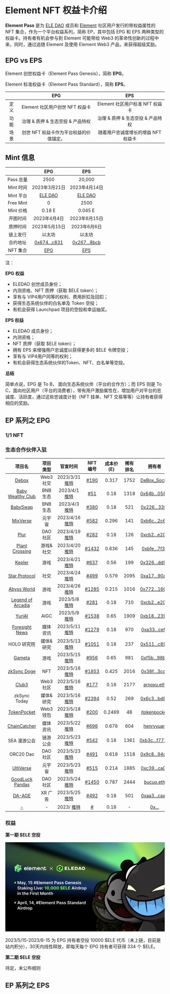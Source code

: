 # Element NFT 权益卡介绍 
**Element Pass** 是为 [ELE DAO](https://eledao.io) 成员和 [Element](https://element.market) 社区用户发行的带权益属性的 NFT 集合，作为一个平台权益系列，简称 EP，其中包括 EPG 和 EPS 两种类型的权益卡。持有者有机会参与到 Element 可能带给 Web3 的革命性创新的过程中来，同时，通过追随 Element 及使用 Element Web3 产品，来获得超级奖励。
## EPG vs EPS
Element 创世权益卡（Element Pass Genesis），简称 **EPG**。


Element 标准权益卡（Element Pass Standard），简称 **EPS**。


||EPG|EPS|
|:--:|:--:|:--:|
|定义|Element 社区用户创世 NFT 权益卡|Element 社区用户标准 NFT 权益卡|
|功能|治理 & 质押 & 生态空投 & 产品特权|治理 & 质押 & 生态空投 & 产品特权|
|场景|创世 NFT 权益卡作为平台权益的价值锚定。|随着用户忠诚度增长的增益 NFT 权益卡|


## Mint 信息

||EPG|EPS|
|:--:|:--:|:--:|
|Pass 总量|2500|20,000|
|Mint 时间|2023年3月21日|2023年4月14日|
|Mint 平台|[ELE DAO](https://eledao.io)|[ELE DAO](https://eledao.io)|
|Free Mint|0|2500 |
|Mint 价格|0.18 E |0.045 E |
|开图时间|2023年4月4日|2023年6月15日|
|质押时间|2023年5月15日|2023年6月6日|
|链上发行|以太坊|以太坊|
|合约地址|[0x674...c831](https://etherscan.io/address/0x67405cadb820c2d89b8d6da3e42ef6a39089c831)|[0x267...8bcb](https://etherscan.io/address/0x2675616c14eb3f56db556c1ff95aaf2a19c88bcb)|
|NFT 集合|[EPG](https://element.market/collections/element-pass-genesis)|[EPS](https://element.market/collections/element-pass-genesis)|


注：



**EPG 权益**

- ELEDAO 创世成员身份；
- 内测资格、NFT 质押（获取 $ELE token）；
- 享有与 VIP4用户同等的权利、费用折扣及回扣；
- 获得生态系统伙伴的白名单及 Token 空投；
- 有机会获得 Launchpad 项目的空投和幸运抽奖。

**EPS 权益**

- ELEDAO 成员身份；
- 内测资格；
- NFT 质押（获取 $ELE token）；
- 拥有 EPS 来增强用户忠诚度以获得更多的 $ELE 令牌空投；
- 享有与 VIP4用户同等的权利；
- 有机会获得生态系统伙伴的Token、NFT、白名单等空投。 

**总结**

简单点说，EPG 是 To B， 面向生态系统伙伴（平台的合作方）；而 EPS 则是 To C，面向社区用户（平台的消费者），带有用户激励属性在，增加用户对平台的忠诚度、活跃度，通过这些忠诚度计划（NFT 挂单、NFT 交易等等）让持有者获得相应的奖励。


## EP 系列之 EPG


### 1/1 NFT


### 生态合作伙伴入驻

|项目名|项目类型|官宣时间| NFT 编号| 成本价(E)|稀有排名|拥有者|
|:--:|:--:|:--:|:--:|:--:|:--:|:--:|
|[Debox](https://debox.pro/)|Web3 社交|2023/3/31 [推特](https://twitter.com/DeBox_Social/status/1641707256919265280?s=20)|[#190](https://element.market/assets/ethereum/0x67405cadb820c2d89b8d6da3e42ef6a39089c831/190)|0.317|1752|[DeBox_Social](https://element.market/account/0x36ff2468daa79f52d88d7359a631cf7ab4bdc8bb)|
|[Baby Wealthy Club](https://babywealthyclub.com/)|BNB 生态|2023/4/1 [推特](https://twitter.com/BabyWealthyClub/status/1642055523674771461?s=20)|[#51](https://element.market/assets/ethereum/0x67405cadb820c2d89b8d6da3e42ef6a39089c831/51)|0.18|1318|[0x64b...0587](https://element.market/account/0x64bbd415477825825602373232121a3034a20587)|
|[BabySwap](https://home.babyswap.finance/)|BNB 生态|2023/4/3 [推特](https://twitter.com/babyswap_bsc/status/1642845900551909376?s=20)|[#380](https://element.market/assets/ethereum/0x67405cadb820c2d89b8d6da3e42ef6a39089c831/380)|0.18|521|[0x226...33f0](https://element.market/account/0x226139dcf98fef608f1fa0edebd6f799f3df33f0)|
|[MixVerse](https://www.mixverse.com/)|元宇宙|2023/4/16 [推特](https://twitter.com/Mixverse_/status/1647525243404316673?s=20)|[#582](https://element.market/assets/ethereum/0x67405cadb820c2d89b8d6da3e42ef6a39089c831/582)|0.296|141|[0xb6c...2c69](https://element.market/account/0xb6c185420522005efb2be3172bd1ac30b9a12c69)|
|[Plur](https://plur.io/)|DAO 社区|2023/4/19 [推特](https://twitter.com/PLUR_DAO/status/1648662230064582657?s=20)|[#282](https://element.market/assets/ethereum/0x67405cadb820c2d89b8d6da3e42ef6a39089c831/282)|0.18|126|[0xcb2...e204](https://element.market/account/0xcb2fdb77c60bb4aad4ed71804fc403f1e650e204)|
|[Plant Crossing](https://plant-crossing.com/)|游戏&社交|2023/4/20 [推特](https://twitter.com/PlantCrossing22/status/1648951116728791042?s=20)|[#1432](https://element.market/assets/ethereum/0x67405cadb820c2d89b8d6da3e42ef6a39089c831/1432)|0.636|145|[0xbfe...7f3e](https://element.market/account/0xbfe1851d851700d64b0c4cfdeb5fff1b88ab7f3e)|
|[Kepler](https://kepler.homes/)|游戏|2023/4/21 [推特](https://twitter.com/KeplerHomes/status/1649319423252254720?s=20)|[#637](https://element.market/assets/ethereum/0x67405cadb820c2d89b8d6da3e42ef6a39089c831/637)|0.56|199|[0x326...dd99](https://element.market/account/0x326b0a86e6fe24d781f3779191ec8c42bd2ddd99)|
|[Star Protocol](https://star.co/)|社交|2023/4/24 [推特](https://twitter.com/star_protocol/status/1650412888136495105?s=20)|[#499](https://element.market/assets/ethereum/0x67405cadb820c2d89b8d6da3e42ef6a39089c831/499)|0.579|2095|[0xa17...90a5](https://element.market/account/0xa17abe4b6fc3023521da65581424ce35a9d290a5)|
|[Abyss World](https://www.abyssworld.games/)|游戏|2023/4/26 [推特](https://twitter.com/AbyssWorldHQ/status/1651107460181295104?s=20)|[#1285](https://element.market/assets/ethereum/0x67405cadb820c2d89b8d6da3e42ef6a39089c831/1285)|0.215|1016|[0x772...1604](https://element.market/account/0x772ce7aa48558e8e31878fe79890d38f857f1604)|
|[Legend of Arcadia](https://legendofarcadia.io/)|游戏|2023/5/8 [推特](https://twitter.com/LegendofArcadia/status/1655551297880481792?s=20)|[#281](https://element.market/assets/ethereum/0x67405cadb820c2d89b8d6da3e42ef6a39089c831/281)|0.18|710|[0xcb2...e204](https://element.market/account/0xcb2fdb77c60bb4aad4ed71804fc403f1e650e204)|
|[YuriAI](http://yuri-ai.com)|AIGC|2023/5/9 [推特](https://twitter.com/YuriAI_Official/status/1655868292949774337?s=20)|[#1538](https://element.market/assets/ethereum/0x67405cadb820c2d89b8d6da3e42ef6a39089c831/1538)|0.65|1909|[0xb18...2393](https://element.market/account/0xb189f02e4a75fdff156ed077a6597d74349d2393)|
|[Foresight News](https://foresightnews.pro)|媒体资讯|2023/5/11 [推特](https://twitter.com/Foresight_News/status/1656570041381552132?s=20)|[#1279](https://element.market/assets/ethereum/0x67405cadb820c2d89b8d6da3e42ef6a39089c831/1279)|0.18|970|[0xa33...cef1](https://element.market/account/0xa331a3bafb586a4d65dce579f220dfbd5ac8cef1)|
|HOLO 研究院|媒体&研究|2023/5/13 [推特](https://twitter.com/holoinst/status/1657390416923344899?s=20)|[#1051](https://element.market/assets/ethereum/0x67405cadb820c2d89b8d6da3e42ef6a39089c831/1051)|0.18|237|[0x511...c89d](https://element.market/account/0x511b85366451f24d998a7cabeb590a7f6465c89d)|
|[Gameta](https://www.gameta.pro)|游戏|2023/5/15 [推特](https://twitter.com/Gameta_Official/status/1658079789591277572?s=20)|[#956](https://element.market/assets/ethereum/0x67405cadb820c2d89b8d6da3e42ef6a39089c831/956)|0.65|981|[0xf5b...98b2](https://element.market/account/0xf5b46f33f41b1a020d0bbbfcda9c0e93cb3598b2)|
|[zkSync Doge](http://zkdoge.org/)|NFT|2023/5/16 [推特](https://twitter.com/zksync_doge/status/1658356643669889025?s=20)|[#1853](https://element.market/assets/ethereum/0x67405cadb820c2d89b8d6da3e42ef6a39089c831/1853)|0.425|2016|[0x38f...3cc0](https://element.market/account/0x38fc3840f17b444d8a7a954ae70cd276d12e3cc0)|
|[Club3](https://www.club3.xyz/)|Web3 社区|2023/5/16 [推特](https://twitter.com/club3xyz/status/1658380414380285957?s=20)|[#177](https://element.market/assets/ethereum/0x67405cadb820c2d89b8d6da3e42ef6a39089c831/177)|0.18|2177|[arnoxu.eth](https://element.market/account/0x4ff992f801a4b363bff45961f87859777646638c)|
|zkSync Today|媒体&研究|2023/5/16 [推特](https://twitter.com/zkSyncToday_/status/1658419199071617025?s=20)|[#2394](https://element.market/assets/ethereum/0x67405cadb820c2d89b8d6da3e42ef6a39089c831/)|0.52|269|[0x6c3...bd87](https://element.market/account/0x6c34193ac410a7aa920d6c4f9176434dc8debd87)|
|[TokenPocket](https://www.tokenpocket.pro/)|Web3 钱包|2023/5/18 [推特](https://twitter.com/TokenPocket_TP/status/1659073614547755009?s=20)|[#200](https://element.market/assets/ethereum/0x67405cadb820c2d89b8d6da3e42ef6a39089c831/200)|0.2469|48|[itokenpocket](https://element.market/account/0x7a5dcacc92c7e15d61fad56c67d2edd001d142b7)|
|[ChainCatcher](https://www.chaincatcher.com/)|媒体资讯|2023/5/22 [推特](https://twitter.com/ChainCatcher_/status/1660566227646033921?s=20)|[#696](https://element.market/assets/ethereum/0x67405cadb820c2d89b8d6da3e42ef6a39089c831/696)|0.678|604|[henryyuan](https://element.market/account/0x3f24c2f6a72454afe497f54e6a18b46ed5045dee)|
|SEA 漫游公会|链游公会|2023/5/23 [推特](https://twitter.com/SNEBtongxuehui/status/1660876529486942209?s=20)|[#542](https://element.market/assets/ethereum/0x67405cadb820c2d89b8d6da3e42ef6a39089c831/542)|0.18|1361|[0xb3c...f7777](https://element.market/account/0xb3c3eb6f25dfa70c5111381b9e7a8cd0e40ff777)|
|ORC20 Dao|DAO 社区|2023/5/23 [推特](https://twitter.com/Ordinals_Orc20/status/1660916076870533120?s=20)|[#491](https://element.market/assets/ethereum/0x67405cadb820c2d89b8d6da3e42ef6a39089c831/491)|0.618|1518|[0x9c8...94d6](https://element.market/account/0x9c8337039978ec35b6b25985ddcbb25dde9e94d6)|
|[UltiVerse](https://www.ultiverse.io)|元宇宙|2023/5/23 [推特](https://twitter.com/UltiverseDAO/status/1661027608681930753?s=20)|[#515](https://element.market/assets/ethereum/0x67405cadb820c2d89b8d6da3e42ef6a39089c831/515)|0.214|1885|[0xc39...ca0c](https://element.market/account/0xc39dd31c41b136a6e9e5cdb5afca7c2b1b0dca0c)|
|[GoodLuck Pandas](https://goodluckpandas.com/)|DAO 社区|2023/5/24 [推特](https://twitter.com/GoodLuckPandas/status/1661269795348819968?s=20)|[#1450](https://element.market/assets/ethereum/0x67405cadb820c2d89b8d6da3e42ef6a39089c831/1450)|0.787|2444|[bucuo.eth](https://element.market/account/0xf743a6bf3a86398b6ab1ee1af603907acd89f1d9)|
|[DA-AGE](https://www.da-age.io/)|XR 广告|2023/5/25 [推特](https://twitter.com/DA_AGE_CN/status/1661595974517796864?s=20)|[#492](https://element.market/assets/ethereum/0x67405cadb820c2d89b8d6da3e42ef6a39089c831/492)|0.18|501|[0xaa3...caa2](https://element.market/account/0xaa3848013ccc561237abaf33b6f3562cd98acaa2)|
|[-]()|-|2023/ [推特](-)|[#](https://element.market/assets/ethereum/0x67405cadb820c2d89b8d6da3e42ef6a39089c831/)|0.18|-|[0x...]()|

### 权益

**第一期 $ELE 空投**

![第一期 $ELE 空投](./assets/epg/EPG-Airdrop-ELE-1.jpeg)

2023/5/15-2023/6-15 为 EPG 持有者空投 10000 $ELE 代币（未上链，目前是站内积分），30天内线性释放，即每天每个 EPG 持有者可获得 334 个 $ELE。

**第二期 $ELE 空投**

待定，未公布细则


## EP 系列之 EPS


